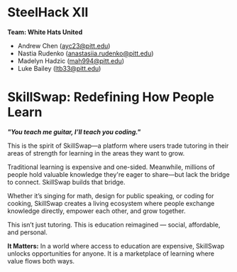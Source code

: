 # SteelHack XII 

**Team: White Hats United**
- Andrew Chen (ayc23@pitt.edu)
- Nastia Rudenko (anastasiia.rudenko@pitt.edu)
- Madelyn Hadzic (mah994@pitt.edu)
- Luke Bailey (ltb33@pitt.edu)

# SkillSwap: Redefining How People Learn

***"You teach me guitar, I’ll teach you coding."***

This is the spirit of SkillSwap—a platform where users trade tutoring in their areas of strength for learning in the areas they want to grow. 

Traditional learning is expensive and one-sided. Meanwhile, millions of people hold valuable knowledge they're eager to share—but lack the bridge to connect. SkillSwap builds that bridge.

Whether it’s singing for math, design for public speaking, or coding for cooking, SkillSwap creates a living ecosystem where people exchange knowledge directly, empower each other, and grow together.

This isn’t just tutoring. This is education reimagined — social, affordable, and personal. 

**It Matters:** In a world where access to education are expensive, SkillSwap unlocks opportunities for anyone. It is a marketplace of learning where value flows both ways.